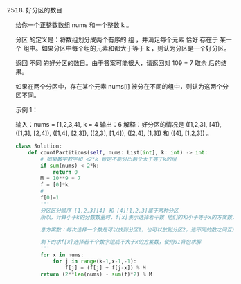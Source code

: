 2518. 好分区的数目

给你一个正整数数组 nums 和一个整数 k 。

分区 的定义是：将数组划分成两个有序的 组 ，并满足每个元素 恰好 存在于 某一个 组中。如果分区中每个组的元素和都大于等于 k ，则认为分区是一个好分区。

返回 不同 的好分区的数目。由于答案可能很大，请返回对 109 + 7 取余 后的结果。

如果在两个分区中，存在某个元素 nums[i] 被分在不同的组中，则认为这两个分区不同。

 

示例 1：

输入：nums = [1,2,3,4], k = 4
输出：6
解释：好分区的情况是 ([1,2,3], [4]), ([1,3], [2,4]), ([1,4], [2,3]), ([2,3], [1,4]), ([2,4], [1,3]) 和 ([4], [1,2,3]) 。

```py
class Solution:
    def countPartitions(self, nums: List[int], k: int) -> int:
        # 如果数字数字和 <2*k 肯定不能分出两个大于等于k的组
        if sum(nums) < 2*k:
            return 0
        M = 10**9 + 7
        f = [0]*k
        # 
        f[0]=1
        ''' 
        分区区分顺序 [1,2,3][4] 和 [4][1,2,3]属于两种分区
        所以，计算小于k的分数数量时，f[x]表示选择若干数 他们的和小于等于x的方案数，那么这些数可以放到第一个分区，也可以放到第二个分区中

        总方案数：每次选择一个数是可以放到分区1，也可以放到分区2，选不同的数之间互斥，根据乘法原理，方案数有2**len(nums)种

        剩下的求f[x]选择若干个数字组成不大于x的方案数，使用01背包求解
        '''
        for x in nums:
            for j in range(k-1,x-1,-1):
                f[j] = (f[j] + f[j-x]) % M
        return (2**len(nums) - sum(f)*2) % M